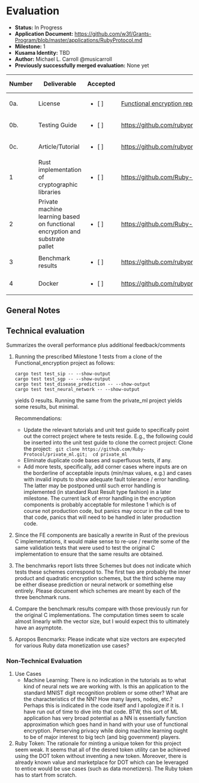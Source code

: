 # Evaluation

- **Status:** In Progress
- **Application Document:** https://github.com/w3f/Grants-Program/blob/master/applications/RubyProtocol.md
- **Milestone:** 1
- **Kusama Identity:** TBD
- **Author:** Michael L. Carroll @musicarroll
- **Previously successfully merged evaluation:** None yet

| Number | Deliverable                                                                  | Accepted               | Link                                                                                                                                                                                     | Evaluation Notes                                                                                                                                                                                                                                                                            |
|--------|------------------------------------------------------------------------------|------------------------|------------------------------------------------------------------------------------------------------------------------------------------------------------------------------------------|---------------------------------------------------------------------------------------------------------------------------------------------------------------------------------------------------------------------------------------------------------------------------------------------|
|    0a. | License                                                                      | <ul><li>[ ] </li></ul> | [Functional encryption repo](https://github.com/Ruby-Protocol/Functional_encryption_rust/blob/main/LICENSE), [private ml](https://github.com/Ruby-Protocol/private_ml/blob/main/LICENSE) |                                                                                                                                                                                                                                                                                             |
|    0b. | Testing Guide                                                                | <ul><li>[ ] </li></ul> | https://github.com/rubyprotocol/documents/blob/main/unit_test_guide.md                                                                                                                   |  |
|    0c. | Article/Tutorial                                                             | <ul><li>[ ] </li></ul> | https://github.com/rubyprotocol/documents/blob/main/Functionality_Tutorial.md                                                                                                            |                                                                                                                                                                                                                         |
|      1 | Rust implementation of cryptographic libraries                               | <ul><li>[ ] </li></ul> | https://github.com/Ruby-Protocol/Functional_encryption_rust                                                                                                                              |                                                                                                                                                                                                                                                                                             |
|      2 | Private machine learning based on functional encryption and substrate pallet | <ul><li>[ ] </li></ul> | https://github.com/Ruby-Protocol/private_ml                                                                                                                                              |                                                                                                                                                                                                                                                                                             |
|      3 | Benchmark results                                                            | <ul><li>[ ] </li></ul> | https://github.com/rubyprotocol/documents/blob/main/Benchmark_result.md                                                                                                                  |                                                                                                                                                                                                                                                                                             |
|      4 | Docker                                                                       | <ul><li>[ ] </li></ul> | https://github.com/rubyprotocol/documents/blob/main/Docker_demo_tutorial.md                                                                                                              |                                                                                                                                                                                                                                                                                             |

## General Notes

## Technical evaluation
Summarizes the overall performance plus additional feedback/comments

1. Running the prescribed Milestone 1 tests from a clone of the Functional_encryption project as follows: 
    ```
    cargo test test_sip -- --show-output
    cargo test test_sgp -- --show-output
    cargo test test_disease_prediction -- --show-output
    cargo test test_neural_network -- --show-output
    ```
    yields 0 results.
    Running the same from the private_ml project yields some results, but minimal.

    Recommendations:
    - Update the relevant tutorials and unit test guide to specifically point out the correct project where te tests reside.
E.g., the following could be inserted into the unit test guide to clone the correct project:
  Clone the project:
`  git clone https://github.com/Ruby-Protocol/private_ml.git; 
  cd private_ml
`
    - Eliminate duplicate code bases and superfluous tests, if any.
    - Add more tests, specifically, add corner cases where inputs are on the borderline of acceptable inputs (min/max values, e.g.) and cases with invalid inputs to show adequate fault tolerance / error handling.  The latter may be postponed until such error handling is implemented (in standard Rust Result type fashion) in a later milestone.  The current lack of error handling in the encryption components is probably acceptable for milestone 1 which is of course not production code, but panics may occur in the call tree to that code, panics that will need to be handled in later production code.
2. Since the FE components are basically a rewrite in Rust of the previous C implementations, it would make sense to re-use / rewrite some of the same validation tests that were used to test the original C implementation to ensure that the same results are obtained.
3. The benchmarks report lists three Schemes but does not indicate which tests these schemes correspond to. The first two are probably the inner product and quadratic encryption schemes, but the third scheme may be either disease prediction or neural network or something else entirely. Please document which schemes are meant by each of the three benchmark runs.
4. Compare the benchmark results compare with those previously run for the original C implementations. The computation times seem to scale almost linearly with the vector size, but I would expect this to ultimately have an asymptote.
5. Apropos Bencmarks:  Please indicate what size vectors are expecyted for various Ruby data monetization use cases?

### Non-Technical Evaluation
1. Use Cases
    - Machine Learning:  There is no indication in the tutorials as to what kind of neural nets we are working with.  Is this an application to the standard MNIST digit recognition problem or some other?  What are the characteristics of the NN?  How many layers, nodes, etc.?  Perhaps this is indicated in the code itself and I apologize if it is.  I have run out of time to dive into that code.  BTW, this sort of ML application has very broad potential as a NN is essentially function approximation which goes hand in hand with your use of functional encryption.  Perserving privacy while doing machine learning ought to be of major interest to big tech (and big government) players. 
2. Ruby Token:  The rationale for minting a unique token for this project seem weak.  It seems that all of the desred token utility can be achieved using the DOT token without inventing a new token.  Moreover, there is already known value and marketplace for DOT which can be leveraged to entice would be use cases (such as data monetizers).  The Ruby token has to start from scratch.
